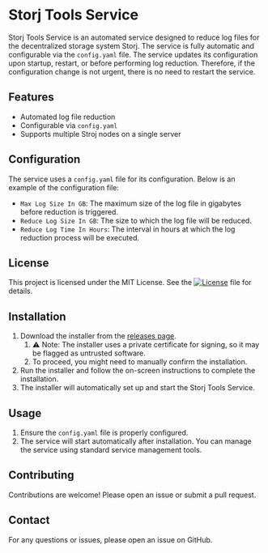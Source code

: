 ﻿# Storj Tools Service

Storj Tools Service is an automated service designed to reduce log files for the decentralized storage system Storj.
The service is fully automatic and configurable via the `config.yaml` file.
The service updates its configuration upon startup, restart, or before performing log reduction.
Therefore, if the configuration change is not urgent, there is no need to restart the service.

## Features
- Automated log file reduction
- Configurable via `config.yaml`
- Supports multiple Stroj nodes on a single server

## Configuration

The service uses a `config.yaml` file for its configuration. Below is an example of the configuration file:

- `Max Log Size In GB`: The maximum size of the log file in gigabytes before reduction is triggered.
- `Reduce Log Size In GB`: The size to which the log file will be reduced.
- `Reduce Log Time In Hours`: The interval in hours at which the log reduction process will be executed.

## License

This project is licensed under the MIT License. See the [![License](https://img.shields.io/badge/License-MIT-yellow.svg)](https://opensource.org/licenses/MIT) file for details.

## Installation

1. Download the installer from the [releases page](https://github.com/Akutapi/StroJLogService/releases).
	1. ⚠ Note: The installer uses a private certificate for signing, so it may be flagged as untrusted software.
	1. To proceed, you might need to manually confirm the installation.
2. Run the installer and follow the on-screen instructions to complete the installation.
3. The installer will automatically set up and start the Storj Tools Service.

## Usage

1. Ensure the `config.yaml` file is properly configured.
2. The service will start automatically after installation. You can manage the service using standard service management tools.

## Contributing

Contributions are welcome! Please open an issue or submit a pull request.

## Contact

For any questions or issues, please open an issue on GitHub.

   